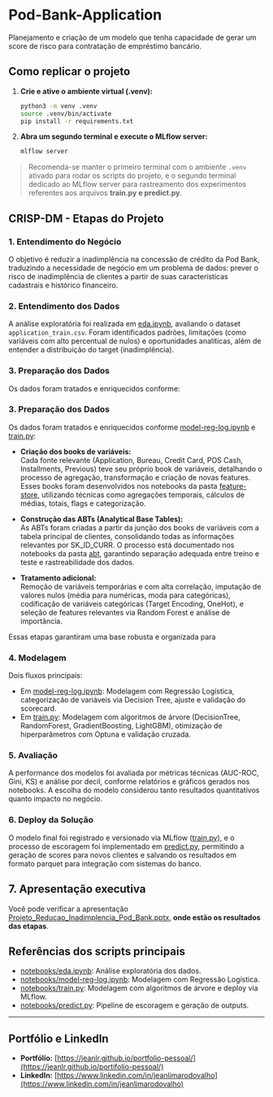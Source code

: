 # Pod-Bank-Application
Planejamento e criação de um modelo que tenha capacidade de gerar um score de risco para contratação de empréstimo bancário.  

## Como replicar o projeto

1. **Crie e ative o ambiente virtual (.venv):**
   ```bash
   python3 -m venv .venv
   source .venv/bin/activate
   pip install -r requirements.txt
   ```

2. **Abra um segundo terminal e execute o MLflow server:**
   ```bash
   mlflow server
   ```

> Recomenda-se manter o primeiro terminal com o ambiente `.venv` ativado para rodar os scripts do projeto, e o segundo terminal dedicado ao MLflow server para rastreamento dos experimentos referentes aos arquivos **train.py e predict.py**.

## CRISP-DM - Etapas do Projeto

### 1. Entendimento do Negócio
O objetivo é reduzir a inadimplência na concessão de crédito da Pod Bank, traduzindo a necessidade de negócio em um problema de dados: prever o risco de inadimplência de clientes a partir de suas características cadastrais e histórico financeiro.

### 2. Entendimento dos Dados
A análise exploratória foi realizada em [eda.ipynb](notebooks/eda.ipynb), avaliando o dataset `application_train.csv`. Foram identificados padrões, limitações (como variáveis com alto percentual de nulos) e oportunidades analíticas, além de entender a distribuição do target (inadimplência).

### 3. Preparação dos Dados
Os dados foram tratados e enriquecidos conforme: 

### 3. Preparação dos Dados
Os dados foram tratados e enriquecidos conforme [model-reg-log.ipynb](notebooks/model-reg-log.ipynb) e [train.py](notebooks/train.py):

- **Criação dos books de variáveis:**  
  Cada fonte relevante (Application, Bureau, Credit Card, POS Cash, Installments, Previous) teve seu próprio book de variáveis, detalhando o processo de agregação, transformação e criação de novas features. Esses books foram desenvolvidos nos notebooks da pasta [feature-store](notebooks/feature-store), utilizando técnicas como agregações temporais, cálculos de médias, totais, flags e categorização.

- **Construção das ABTs (Analytical Base Tables):**  
  As ABTs foram criadas a partir da junção dos books de variáveis com a tabela principal de clientes, consolidando todas as informações relevantes por SK_ID_CURR. O processo está documentado nos notebooks da pasta [abt](notebooks/abt), garantindo separação adequada entre treino e teste e rastreabilidade dos dados.

- **Tratamento adicional:**  
  Remoção de variáveis temporárias e com alta correlação, imputação de valores nulos (média para numéricas, moda para categóricas), codificação de variáveis categóricas (Target Encoding, OneHot), e seleção de features relevantes via Random Forest e análise de importância.

Essas etapas garantiram uma base robusta e organizada para

### 4. Modelagem
Dois fluxos principais:
- Em [model-reg-log.ipynb](notebooks/model-reg-log.ipynb): Modelagem com Regressão Logística, categorização de variáveis via Decision Tree, ajuste e validação do scorecard.
- Em [train.py](notebooks/train.py): Modelagem com algoritmos de árvore (DecisionTree, RandomForest, GradientBoosting, LightGBM), otimização de hiperparâmetros com Optuna e validação cruzada.

### 5. Avaliação
A performance dos modelos foi avaliada por métricas técnicas (AUC-ROC, Gini, KS) e análise por decil, conforme relatórios e gráficos gerados nos notebooks. A escolha do modelo considerou tanto resultados quantitativos quanto impacto no negócio.

### 6. Deploy da Solução
O modelo final foi registrado e versionado via MLflow ([train.py](notebooks/train.py)), e o processo de escoragem foi implementado em [predict.py](notebooks/predict.py), permitindo a geração de scores para novos clientes e salvando os resultados em formato parquet para integração com sistemas do banco.

## 7. Apresentação executiva
Você pode verificar a apresentação [Projeto_Reducao_Inadimplencia_Pod_Bank.pptx](Projeto_Reducao_Inadimplencia_Pod_Bank.pptx), **onde estão os resultados das etapas**.

## Referências dos scripts principais
- [notebooks/eda.ipynb](notebooks/eda.ipynb): Análise exploratória dos dados.
- [notebooks/model-reg-log.ipynb](notebooks/model-reg-log.ipynb): Modelagem com Regressão Logística.
- [notebooks/train.py](notebooks/train.py): Modelagem com algoritmos de árvore e deploy via MLflow.
- [notebooks/predict.py](notebooks/predict.py): Pipeline de escoragem e geração de outputs.

---

## Portfólio e LinkedIn

- **Portfólio:** [https://jeanlr.github.io/portfolio-pessoal/](https://jeanlr.github.io/portifolio-pessoal/)
- **LinkedIn:** [https://www.linkedin.com/in/jeanlimarodovalho](https://www.linkedin.com/in/jeanlimarodovalho)
